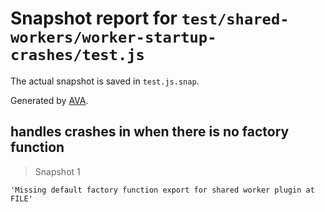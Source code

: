 # Snapshot report for `test/shared-workers/worker-startup-crashes/test.js`

The actual snapshot is saved in `test.js.snap`.

Generated by [AVA](https://avajs.dev).

## handles crashes in when there is no factory function

> Snapshot 1

    'Missing default factory function export for shared worker plugin at FILE'
